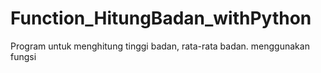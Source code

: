 # Function_HitungBadan_withPython
Program untuk menghitung tinggi badan, rata-rata badan. menggunakan fungsi



